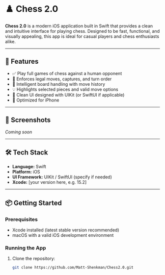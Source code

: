 # ♟️ Chess 2.0

**Chess 2.0** is a modern iOS application built in Swift that provides a clean and intuitive interface for playing chess. Designed to be fast, functional, and visually appealing, this app is ideal for casual players and chess enthusiasts alike.

---

## 🚀 Features

- ✅ Play full games of chess against a human opponent
- 🎯 Enforces legal moves, captures, and turn order
- 🧠 Intelligent board handling with move history
- 💡 Highlights selected pieces and valid move options
- 🧹 Clean UI designed with UIKit (or SwiftUI if applicable)
- 📱 Optimized for iPhone

---

## 📸 Screenshots

*Coming soon*

---

## 🛠️ Tech Stack

- **Language:** Swift
- **Platform:** iOS
- **UI Framework:** UIKit / SwiftUI (specify if needed)
- **Xcode:** [your version here, e.g. 15.2]

---

## 📦 Getting Started

### Prerequisites

- Xcode installed (latest stable version recommended)
- macOS with a valid iOS development environment

### Running the App

1. Clone the repository:
   ```bash
   git clone https://github.com/Matt-Shenkman/Chess2.0.git
